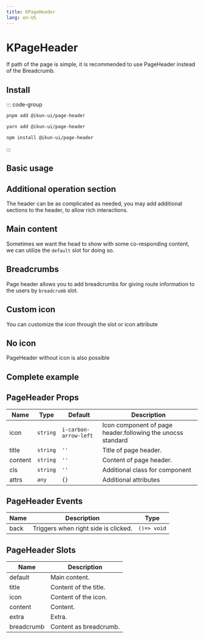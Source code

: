 ```yaml
---
title: KPageHeader
lang: en-US
---
```


# KPageHeader

If path of the page is simple, it is recommended to use PageHeader instead of the Breadcrumb.

## Install

::: code-group

```bash [pnpm]
pnpm add @ikun-ui/page-header
```

```bash [yarn]
yarn add @ikun-ui/page-header
```

```bash [npm]
npm install @ikun-ui/page-header
```

:::

## Basic usage

<demo src="page-header/basic.svelte"  github='Pageheader'></demo>

## Additional operation section

The header can be as complicated as needed,
you may add additional sections to the header, to allow rich interactions.

<demo src="page-header/extra.svelte"  github='Pageheader'></demo>

## Main content

Sometimes we want the head to show with some co-responding content,
we can utilize the `default` slot for doing so.

<demo src="page-header/main.svelte"  github='Pageheader'></demo>

## Breadcrumbs

Page header allows you to add breadcrumbs for giving route information to the users by `breadcrumb` slot.

<demo src="page-header/breadcrumbs.svelte"  github='Pageheader'></demo>

## Custom icon

You can customize the icon through the slot or icon attribute

<demo src="page-header/icon.svelte"  github='Pageheader'></demo>

## No icon

PageHeader without icon is also possible

<demo src="page-header/no-icon.svelte"  github='Pageheader'></demo>

## Complete example

<demo src="page-header/complete.svelte"  github='Pageheader'></demo>

## PageHeader Props

| Name    | Type     | Default               | Description                                                 |
| ------- | -------- | --------------------- | ----------------------------------------------------------- |
| icon    | `string` | `i-carbon-arrow-left` | Icon component of page header.following the unocss standard |
| title   | `string` | `''`                  | Title of page header.                                       |
| content | `string` | `''`                  | Content of page header.                                     |
| cls     | `string` | `''`                  | Additional class for component                              |
| attrs   | `any`    | `{}`                  | Additional attributes                                       |

## PageHeader Events

| Name | Description                          | Type        |
| ---- | ------------------------------------ | ----------- |
| back | Triggers when right side is clicked. | `()=> void` |

## PageHeader Slots

| Name       | Description            |
| ---------- | ---------------------- |
| default    | Main content.          |
| title      | Content of the title.  |
| icon       | Content of the icon.   |
| content    | Content.               |
| extra      | Extra.                 |
| breadcrumb | Content as breadcrumb. |
